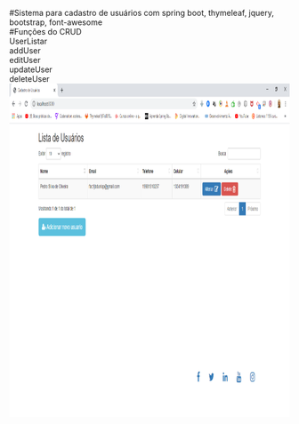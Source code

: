 #Sistema para cadastro de usuários com spring boot, thymeleaf, jquery, bootstrap, font-awesome
<br />
#Funções do CRUD<br />
	UserListar<br />
	addUser<br />
	editUser<br />
	updateUser<br />
	deleteUser<br />
	<img src="https://github.com/moicramsoft/Cadastro-de-Usuario/blob/master/src/main/resources/static/img/1.png" alt="Tela principal" width="600" height="600">
